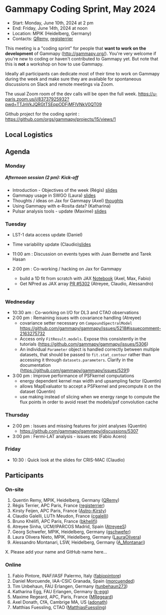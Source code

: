 # Gammapy Coding Sprint, May 2024

* Start: Monday, June 10th, 2024 at 2 pm
* End: Friday, June 14th, 2024 at noon
* Location: MPIK (Heidelberg, Germany)
* Contacts: [QRemy](https://github.com/QRemy), [registerrier](https://https://github.com/github.com/registerrier)

This meeting is a "coding sprint" for people that **want to work on the development** of Gammapy
(http://gammapy.org/). You're very welcome if you're new to coding or haven't contributed to
Gammapy yet. But note that this is **not** a workshop on how to use Gammapy.

Ideally all participants can dedicate most of their time to work on Gammapy during the week and make sure they are available for spontaneous discussions on Slack and remote meetings via Zoom.

The usual Zoom room of the dev calls will be open the full week.
https://u-paris.zoom.us/j/83737925932?pwd=TTJnVkJQRGtTSEppODFjMFlVNkV0QT09

Github project for the coding sprint : https://github.com/orgs/gammapy/projects/15/views/1

## Local Logistics


## Agenda


### Monday
##### Afternoon session (2 pm): Kick-off
- Introduction - Objectives of the week (Régis) [slides](slides/coding_sprint_intro.pdf)
- Gammapy usage in SWGO (Laura) [slides](slides/gammapy-swgo-coding-sprint.pdf)
- Thoughts / ideas on Jax for Gammapy (Axel) [thoughts](slides/gammapy-jax.pdf)
- Using Gammapy with e-Rosita data? (Katharina)
- Pulsar analysis tools - update (Maxime) [slides](slides/pulsar_status.pdf)

### Tuesday

- LST-1 data access update (Daniel)
- Time variability update (Claudio)[slides](slides/Variability_Gammapy_coding_sprint.pdf)

- 11:00 am : Discussion on events types with Juan Bernette and Tarek Hasan
- 2:00 pm : Co-working / hacking on Jax for Gammapy
  - build a 1D fit from scratch with JAX [Notebook](notes/jax-gammapy-from-scratch.ipynb) (Axel, Max, Fabio)
  - Get NPred as JAX array [PR #5302](https://github.com/gammapy/gammapy/pull/5302) (Atreyee, Claudio, Alessandro)

-
### Wednesday

- 10:30 am : Co-working on I/O for DL3 and CTAO observations
- 2:00 pm : Remaining issues with covariance handling (Atreyee)
  - covariance setter necessary on `CompoundSpectralModel` https://github.com/gammapy/gammapy/issues/5218#issuecomment-2163275732
  - Access only `FitResult.models`. Expose this consistently in the tutorials (https://github.com/gammapy/gammapy/issues/5306)
  - An individual `Parameter` object is handled correctly between multiple datasets, that should be passed to `fit.stat_contour` rather than accessing it through `datasets.parameters`. Clarify in the documentation (https://github.com/gammapy/gammapy/issues/5291)
- 3:00 pm : Improve performance of PSFkernel computations
  - energy dependent kernel max width and upsampling factor (Quentin)
  - allows MapEvaluator to accept a PSFkernel and precompute it on the dataset (Quentin)
  - use making instead of slicing  when we energy range to compute the flux points in order to avoid reset the models/psf convolution cache

  
### Thursday

- 2:00 pm : Issues and missing features for joint analyses (Quentin)
  - https://github.com/gammapy/gammapy/discussions/5307
- 3:00 pm : Fermi-LAT analysis - issues etc (Fabio Acero)

### Friday

- 10:30 : Quick look at the slides for CRIS-MAC (Claudio)

## Participants

### On-site

1. Quentin Remy, MPIK, Heidelberg, Germany ([QRemy](https://github.com/QRemy))
2. Régis Terrier, APC Paris, France ([registerrier](https://github.com/registerrier))
3. Kirsty Feijen, APC Paris, France ([Astro-Kirsty](https://github.com/Astro-Kirsty))
4. Claudio Galelli, LUTh Meudon, France ([cgalelli](https://github.com/cgalelli))
5. Bruno Khélifi, APC Paris, France ([bkhelifi](https://github.com/bkhelifi))
6. Atreyee Sinha, UCM/IPARCOS Madrid, Spain ([AtreyeeS](https://github.com/AtreyeeS))
7. Georg Schwefer, MPIK, Heidelberg, Germany ([gschwefer](https://github.com/gschwefer))
8. Laura Olivera Nieto, MPIK, Heidelberg, Germany ([LauraOlivera](https://github.com/LauraOlivera))
9. Alessandro Montanari, LSW, Heidelberg, Germany ([A_Montanari](https://github.com/alessandromontanari))

X. Please add your name and GitHub name here...

### Online

1. Fabio Pintore, INAF/IASF Palermo, Italy ([fabiopintore](https://github.com/fabiopintore))
2. Daniel Morcuende, IAA-CSIC Granada, Spain ([morcuended](https://github.com/morcuended))
3. Tim Unbehaun, FAU Erlangen, Germany ([tunbehaun273](https://github.com/tunbehaun273))
4. Katharina Egg, FAU Erlangen, Germany ([k-egg](https://github.com/k-egg))
5. Maxime Regeard, APC, Paris, France ([MRegeard](https://github.com/MRegeard))
6. Axel Donath, CfA, Cambrige MA, US ([adonath](https://github.com/adonath))
7. Matthias Fuessling, CTAO ([MatthiasFuessling](https://github.com/MatthiasFuessling))
